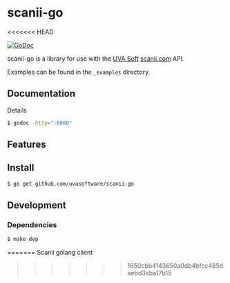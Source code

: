 # scanii-go
<<<<<<< HEAD


[![GoDoc](https://godoc.org/github.com/uvasoftware/scanii-go?status.svg)](https://godoc.org/github.com/uvasoftware/scanii-go)

scanii-go is a library for use with the [UVA Soft](http://www.uvasoftware.com/) [scanii.com](http://www.scanii.com) API.

Examples can be found in the `_examples` directory.

## Documentation

Details 

```sh
$ godoc -http=":6060"
```

## Features

## Install

```sh
$ go get github.com/uvasoftware/scanii-go
```

## Development

### Dependencies

```sh
$ make dep
```

=======
Scanii golang client
>>>>>>> 1650cbb4143650a0db4bfcc485daebd3eba17b15
